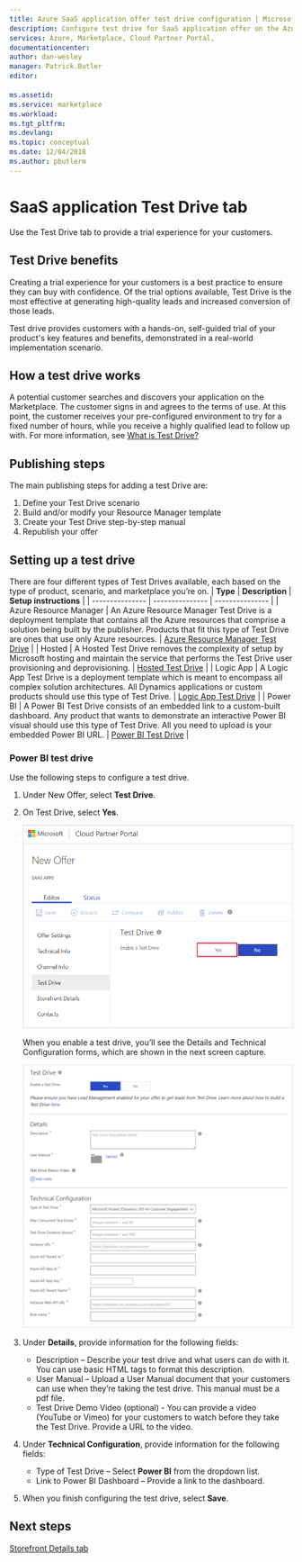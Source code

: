 ```yaml
---
title: Azure SaaS application offer test drive configuration | Microsoft Docs
description: Configure test drive for SaaS application offer on the Azure Marketplace.
services: Azure, Marketplace, Cloud Partner Portal, 
documentationcenter:
author: dan-wesley
manager: Patrick.Butler  
editor:

ms.assetid: 
ms.service: marketplace
ms.workload: 
ms.tgt_pltfrm: 
ms.devlang: 
ms.topic: conceptual
ms.date: 12/04/2018
ms.author: pbutlerm
---
```


# SaaS application Test Drive tab

Use the Test Drive tab to provide a trial experience for your customers.

## Test Drive benefits

Creating a trial experience for your customers is a best practice to ensure they can buy with confidence. Of the trial options available, Test Drive is the most effective at generating high-quality leads and increased conversion of those leads.

Test drive provides customers with a hands-on, self-guided trial of your product's key features and benefits, demonstrated in a real-world implementation scenario.

## How a test drive works

A potential customer searches and discovers your application on the Marketplace. The customer signs in and agrees to the terms of use. At this point, the customer receives your pre-configured environment to try for a fixed number of hours, while you receive a highly qualified lead to follow up with. For more information, see [What is Test Drive?](https://docs.microsoft.com/azure/marketplace/cloud-partner-portal-orig/what-is-test-drive)

## Publishing steps

The main publishing steps for adding a test Drive are:

1. Define your Test Drive scenario
2. Build and/or modify your Resource Manager template
3. Create your Test Drive step-by-step manual
4. Republish your offer

## Setting up a test drive

There are four different types of Test Drives available, each based on the type of product, scenario, and marketplace you’re on.
|  **Type**          |  **Description**  |  **Setup instructions**  |
|  ---------------   |  ---------------  |  ---------------  |
|     Azure Resource Manager               |    An Azure Resource Manager Test Drive is a deployment template that contains all the Azure resources that comprise a solution being built by the publisher. Products that fit this type of Test Drive are ones that use only Azure resources.               |       [Azure Resource Manager Test Drive](https://docs.microsoft.com/azure/marketplace/cloud-partner-portal-orig/azure-resource-manager-test-drive)            |
|       Hosted             |       A Hosted Test Drive removes the complexity of setup by Microsoft hosting and maintain the service that performs the Test Drive user provisioning and deprovisioning.             |         [Hosted Test Drive](https://docs.microsoft.com/azure/marketplace/cloud-partner-portal-orig/hosted-test-drive)          |
|      Logic App              |       A Logic App Test Drive is a deployment template which is meant to encompass all complex solution architectures. All Dynamics applications or custom products should use this type of Test Drive.            |      [Logic App Test Drive](https://docs.microsoft.com/azure/marketplace/cloud-partner-portal-orig/logic-app-test-drive)             |
|       Power BI             |         A Power BI Test Drive consists of an embedded link to a custom-built dashboard. Any product that wants to demonstrate an interactive Power BI visual should use this type of Test Drive. All you need to upload is your embedded Power BI URL.          |        [Power BI Test Drive](#Power-BI-test-drive)           |

### Power BI test drive

Use the following steps to configure a test drive.

1. Under New Offer, select **Test Drive**.
2. On Test Drive, select **Yes**.

   ![Enable test drive](./media/saas-enable-test-drive.png)

   When you enable a test drive, you’ll see the Details and Technical Configuration forms, which are shown in the next screen capture.

   ![Test drive configuration form](./media/saas-test-drive-yes.png)

3. Under **Details**, provide information for the following fields:
  
   - Description – Describe your test drive and what users can do with it. You can use basic HTML tags to format this description.
   - User Manual – Upload a User Manual document that your customers can use when they’re taking the test drive. This manual must be a pdf file.
   - Test Drive Demo Video (optional) - You can provide a video (YouTube or Vimeo) for your customers to watch before they take the Test Drive. Provide a URL to the video.

4. Under **Technical Configuration**, provide information for the following fields:

   - Type of Test Drive – Select **Power BI** from the dropdown list.
   - Link to Power BI Dashboard – Provide a link to the dashboard.

5. When you finish configuring the test drive, select **Save**.


## Next steps

[Storefront Details tab](./cpp-storefront-tab.md)